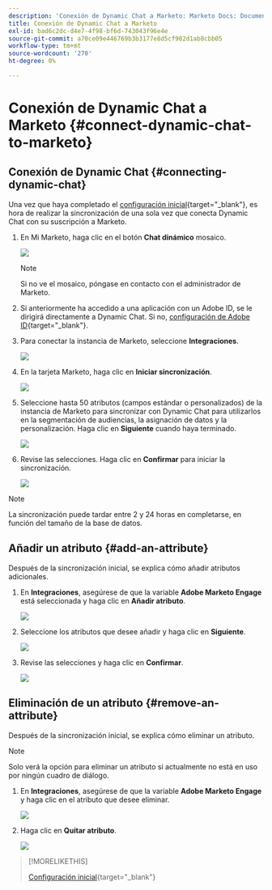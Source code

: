 ```yaml
---
description: 'Conexión de Dynamic Chat a Marketo: Marketo Docs: Documentación del producto'
title: Conexión de Dynamic Chat a Marketo
exl-id: bad6c2dc-d4e7-4f98-bf6d-743043f96e4e
source-git-commit: a70ce09e446769b3b3177e8d5cf902d1ab8cbb05
workflow-type: tm+mt
source-wordcount: '270'
ht-degree: 0%

---
```


# Conexión de Dynamic Chat a Marketo {#connect-dynamic-chat-to-marketo}

## Conexión de Dynamic Chat {#connecting-dynamic-chat}

Una vez que haya completado el [configuración inicial](/help/marketo/product-docs/demand-generation/dynamic-chat/initial-setup.md){target=&quot;_blank&quot;}, es hora de realizar la sincronización de una sola vez que conecta Dynamic Chat con su suscripción a Marketo.

1. En Mi Marketo, haga clic en el botón **Chat dinámico** mosaico.

   ![](assets/connect-dynamic-chat-to-marketo-1.png)

   >[!NOTE]
   >
   >Si no ve el mosaico, póngase en contacto con el administrador de Marketo.

1. Si anteriormente ha accedido a una aplicación con un Adobe ID, se le dirigirá directamente a Dynamic Chat. Si no, [configuración de Adobe ID](https://helpx.adobe.com/manage-account/using/create-update-adobe-id.html){target=&quot;_blank&quot;}.

1. Para conectar la instancia de Marketo, seleccione **Integraciones**.

   ![](assets/connect-dynamic-chat-to-marketo-2.png)

1. En la tarjeta Marketo, haga clic en **Iniciar sincronización**.

   ![](assets/connect-dynamic-chat-to-marketo-3.png)

1. Seleccione hasta 50 atributos (campos estándar o personalizados) de la instancia de Marketo para sincronizar con Dynamic Chat para utilizarlos en la segmentación de audiencias, la asignación de datos y la personalización. Haga clic en **Siguiente** cuando haya terminado.

   ![](assets/connect-dynamic-chat-to-marketo-4.png)

1. Revise las selecciones. Haga clic en **Confirmar** para iniciar la sincronización.

   ![](assets/connect-dynamic-chat-to-marketo-5.png)

>[!NOTE]
>
>La sincronización puede tardar entre 2 y 24 horas en completarse, en función del tamaño de la base de datos.

## Añadir un atributo {#add-an-attribute}

Después de la sincronización inicial, se explica cómo añadir atributos adicionales.

1. En **Integraciones**, asegúrese de que la variable **Adobe Marketo Engage** está seleccionada y haga clic en **Añadir atributo**.

   ![](assets/connect-dynamic-chat-to-marketo-6.png)

1. Seleccione los atributos que desee añadir y haga clic en **Siguiente**.

   ![](assets/connect-dynamic-chat-to-marketo-7.png)

1. Revise las selecciones y haga clic en **Confirmar**.

   ![](assets/connect-dynamic-chat-to-marketo-8.png)

## Eliminación de un atributo {#remove-an-attribute}

Después de la sincronización inicial, se explica cómo eliminar un atributo.

>[!NOTE]
>
>Solo verá la opción para eliminar un atributo si actualmente no está en uso por ningún cuadro de diálogo.

1. En **Integraciones**, asegúrese de que la variable **Adobe Marketo Engage** y haga clic en el atributo que desee eliminar.

   ![](assets/connect-dynamic-chat-to-marketo-9.png)

1. Haga clic en **Quitar atributo**.

   ![](assets/connect-dynamic-chat-to-marketo-10.png)

>[!MORELIKETHIS]
>
>[Configuración inicial](/help/marketo/product-docs/demand-generation/dynamic-chat/initial-setup.md){target=&quot;_blank&quot;}
